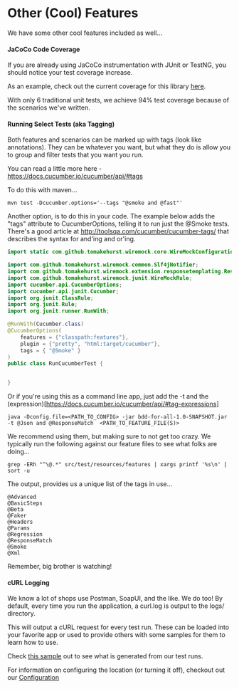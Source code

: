 # Other (Cool) Features

We have some other cool features included as well...

#### JaCoCo Code Coverage

If you are already using JaCoCo instrumentation with JUnit or TestNG, you should notice your test coverage increase.

As an example, check out the current coverage for this library [here](samples/jacoco.csv).

With only 6 traditional unit tests, we achieve 94% test coverage because of the scenarios we've written.

#### Running Select Tests (aka Tagging)

Both features and scenarios can be marked up with tags (look like annotations).  They can be whatever you want, but what they do is allow you to group and filter tests that you want you run.

You can read a little more here - https://docs.cucumber.io/cucumber/api/#tags

To do this with maven...

```sbtshell
mvn test -Dcucumber.options='--tags "@smoke and @fast"'
```

Another option, is to do this in your code.  The example below adds the "tags" attribute to CucumberOptions, telling it to run just the @Smoke tests.  There's a good article at http://toolsqa.com/cucumber/cucumber-tags/ that describes the syntax for and'ing and or'ing.

```java
import static com.github.tomakehurst.wiremock.core.WireMockConfiguration.options;

import com.github.tomakehurst.wiremock.common.Slf4jNotifier;
import com.github.tomakehurst.wiremock.extension.responsetemplating.ResponseTemplateTransformer;
import com.github.tomakehurst.wiremock.junit.WireMockRule;
import cucumber.api.CucumberOptions;
import cucumber.api.junit.Cucumber;
import org.junit.ClassRule;
import org.junit.Rule;
import org.junit.runner.RunWith;

@RunWith(Cucumber.class)
@CucumberOptions(
    features = {"classpath:features"},
    plugin = {"pretty", "html:target/cucumber"},
    tags = { "@Smoke" }
)
public class RunCucumberTest {


}
```

Or if you're using this as a command line app, just add the -t and the (expression)[https://docs.cucumber.io/cucumber/api/#tag-expressions]

```sbtshell
java -Dconfig.file=<PATH_TO_CONFIG> -jar bdd-for-all-1.0-SNAPSHOT.jar -t @Json and @ResponseMatch  <PATH_TO_FEATURE_FILE(S)>
```

We recommend using them, but making sure to not get too crazy.  We typically run the following against our feature files to see what folks are doing...

```sbtshell
grep -ERh "^\@.*" src/test/resources/features | xargs printf '%s\n' | sort -u
```

The output, provides us a unique list of the tags in use...

```sbtshell
@Advanced
@BasicSteps
@Beta
@Faker
@Headers
@Params
@Regression
@ResponseMatch
@Smoke
@Xml
```

Remember, big brother is watching!

#### cURL Logging

We know a lot of shops use Postman, SoapUI, and the like.  We do too!  By default, every time you run the application, a curl.log is output to the logs/ directory.

This will output a cURL request for every test run.  These can be loaded into your favorite app or used to provide others with some samples for them to learn how to use.

Check [this sample](samples/curl.log) out to see what is generated from our test runs.

For information on configuring the location (or turning it off), checkout out our [Configuration](CONFIGURATION.md#curlog)